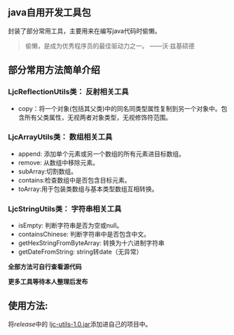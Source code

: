 ## java自用开发工具包
封装了部分常用工具，主要用来在编写java代码时偷懒。
> 偷懒，是成为优秀程序员的最佳驱动力之一。
>                          ——沃·兹基硕德

## 部分常用方法简单介绍
### LjcReflectionUtils类： 反射相关工具
* copy：将一个对象(包括其父类)中的同名同类型属性复制到另一个对象中。包含所有父类属性，无视两者对象类型，无视修饰符范围。

### LjcArrayUtils类： 数组相关工具
* append: 添加单个元素或另一个数组的所有元素进目标数组。
* remove: 从数组中移除元素。
* subArray:切割数组。
* contains:检查数组中是否包含目标元素。
* toArray:用于包装类数组与基本类型数组互相转换。

### LjcStringUtils类： 字符串相关工具
* isEmpty: 判断字符串是否为空或null。
* containsChinese: 判断字符串中是否包含中文。
* getHexStringFromByteArray: 转换为十六进制字符串
* getDateFromString: string转date（无异常）

**全部方法可自行查看源代码**

**更多工具等待本人整理后发布**

## 使用方法:

将*release*中的 [ljc-utils-1.0.jar](https://github.com/AirJesse/AirJesseDevelopmentSupport/blob/master/release/ljc-utils-1.0.jar)添加进自己的项目中。
